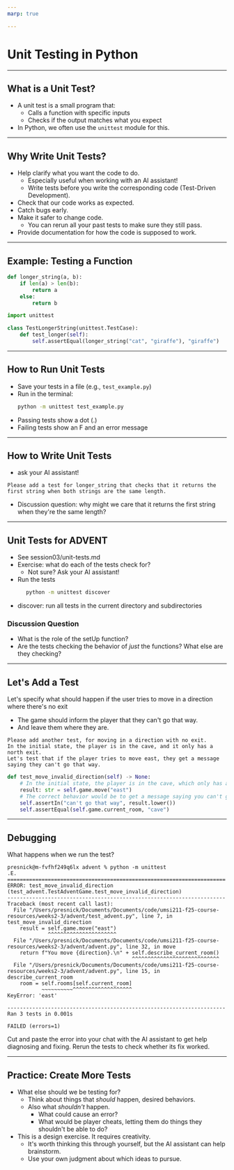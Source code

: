 ```yaml
---
marp: true

---
```

# Unit Testing in Python

---
## What is a Unit Test?
- A unit test is a small program that:
    - Calls a function with specific inputs
    - Checks if the output matches what you expect
- In Python, we often use the `unittest` module for this.

---

## Why Write Unit Tests?
- Help clarify what you want the code to do.
    - Especially useful when working with an AI assistant!
    - Write tests before you write the corresponding code (Test-Driven Development).
- Check that our code works as expected.
- Catch bugs early.
- Make it safer to change code.
    - You can rerun all your past tests to make sure they still pass.
- Provide documentation for how the code is supposed to work.



---
## Example: Testing a Function
```python
def longer_string(a, b):
    if len(a) > len(b):
        return a
    else:
        return b
```

```python
import unittest

class TestLongerString(unittest.TestCase):
    def test_longer(self):
        self.assertEqual(longer_string("cat", "giraffe"), "giraffe")
```

---
## How to Run Unit Tests
- Save your tests in a file (e.g., `test_example.py`)
- Run in the terminal:
  ```sh
  python -m unittest test_example.py
  ```
- Passing tests show a dot (.)
- Failing tests show an F and an error message

---
## How to Write Unit Tests

- ask your AI assistant!

```Please add a test for longer_string that checks that it returns the first string when both strings are the same length.```

- Discussion question: why might we care that it returns the first string when they're the same length?

---
## Unit Tests for ADVENT
- See session03/unit-tests.md
- Exercise: what do each of the tests check for?
    - Not sure? Ask your AI assistant!
- Run the tests
```sh
      python -m unittest discover        
```
- discover: run all tests in the current directory and subdirectories
### Discussion Question
- What is the role of the setUp function?
- Are the tests checking the behavior of *just* the functions? What else are they checking?

---

## Let's Add a Test

Let's specify what should happen if the user tries to move in a direction where there's no exit
- The game should inform the player that they can't go that way.
- And leave them where they are.


```text
Please add another test, for moving in a direction with no exit.
In the initial state, the player is in the cave, and it only has a north exit.
Let's test that if the player tries to move east, they get a message saying they can't go that way.
```

```python
def test_move_invalid_direction(self) -> None:
    # In the initial state, the player is in the cave, which only has a north exit.
    result: str = self.game.move("east")
    # The correct behavior would be to get a message saying you can't go that way and stay in the cave.
    self.assertIn("can't go that way", result.lower())
    self.assertEqual(self.game.current_room, "cave")
```

---

## Debugging

What happens when we run the test?

```
presnick@m-fvfhf249q6lx advent % python -m unittest
.E.
======================================================================
ERROR: test_move_invalid_direction (test_advent.TestAdventGame.test_move_invalid_direction)
----------------------------------------------------------------------
Traceback (most recent call last):
  File "/Users/presnick/Documents/Documents/code/umsi211-f25-course-resources/weeks2-3/advent/test_advent.py", line 7, in test_move_invalid_direction
    result = self.game.move("east")
             ^^^^^^^^^^^^^^^^^^^^^^
  File "/Users/presnick/Documents/Documents/code/umsi211-f25-course-resources/weeks2-3/advent/advent.py", line 32, in move
    return f"You move {direction}.\n" + self.describe_current_room()
                                        ^^^^^^^^^^^^^^^^^^^^^^^^^^^^
  File "/Users/presnick/Documents/Documents/code/umsi211-f25-course-resources/weeks2-3/advent/advent.py", line 15, in describe_current_room
    room = self.rooms[self.current_room]
           ~~~~~~~~~~^^^^^^^^^^^^^^^^^^^
KeyError: 'east'

----------------------------------------------------------------------
Ran 3 tests in 0.001s

FAILED (errors=1)
```

Cut and paste the error into your chat with the AI assistant to get help diagnosing and fixing. Rerun the tests to check whether its fix worked.

---

## Practice: Create More Tests
- What else should we be testing for?
    - Think about things that *should* happen, desired behaviors.
    - Also what *shouldn't* happen.
        - What could cause an error? 
        - What would be player cheats, letting them do things they shouldn't be able to do?
- This is a design exercise. It requires creativity.
    - It's worth thinking this through yourself, but the AI assistant can help brainstorm.
    - Use your own judgment about which ideas to pursue.


